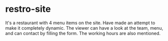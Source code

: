# restro-site
It's a restaurant with 4 menu items on the site. Have made an attempt to make it completely dynamic. The viewer can have a look at the team, menu, and can contact by filling the form. The working hours are also mentioned.
